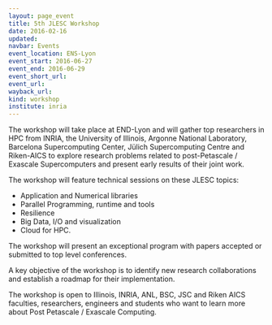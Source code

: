 ```yaml
---
layout: page_event
title: 5th JLESC Workshop
date: 2016-02-16
updated:
navbar: Events
event_location: ENS-Lyon
event_start: 2016-06-27
event_end: 2016-06-29
event_short_url:
event_url:
wayback_url:
kind: workshop
institute: inria
---
```


The workshop will take place at END-Lyon and will gather top researchers in HPC from INRIA,
the University of Illinois, Argonne National Laboratory, Barcelona Supercomputing Center,
Jülich Supercomputing Centre and Riken-AICS to explore research problems related to
post-Petascale / Exascale Supercomputers and present early results of their joint work.

The workshop will feature technical sessions on these JLESC topics:

  * Application and Numerical libraries
  * Parallel Programming, runtime and tools
  * Resilience
  * Big Data, I/O and visualization
  * Cloud for HPC.

The workshop will present an exceptional program with papers accepted or submitted to top level conferences.

A key objective of the workshop is to identify new research collaborations and establish a roadmap for their implementation.

The workshop is open to Illinois, INRIA, ANL, BSC, JSC and Riken AICS faculties, researchers,
engineers and students who want to learn more about Post Petascale / Exascale Computing.
